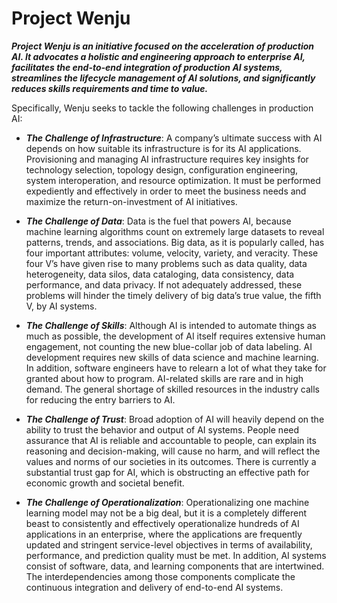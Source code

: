 # Project Wenju

_**Project Wenju is an initiative focused on the acceleration of production AI. It advocates a holistic and engineering approach to enterprise AI, facilitates the end-to-end integration of production AI systems, streamlines the lifecycle management of AI solutions, and significantly reduces skills requirements and time to value.**_

Specifically, Wenju seeks to tackle the following challenges in production AI:
- _**The Challenge of Infrastructure**_: A company’s ultimate success with AI depends on how suitable its infrastructure is for its AI applications. Provisioning and managing AI infrastructure requires key insights for technology selection, topology design, configuration engineering, system
interoperation, and resource optimization. It must be performed expediently and effectively in order to meet the business needs and maximize the return-on-investment of AI initiatives.

- _**The Challenge of Data**_: Data is the fuel that powers AI, because machine learning algorithms count on extremely large datasets to reveal patterns, trends, and associations. Big data, as it is popularly called, has four important attributes: volume, velocity, variety, and veracity. These four V’s have given rise to many problems such as data quality, data heterogeneity, data silos, data cataloging, data consistency, data performance, and data privacy. If not adequately addressed, these problems will hinder the timely delivery of big data’s true value, the fifth V, by AI systems.

- _**The Challenge of Skills**_: Although AI is intended to automate things as much as possible, the development of AI itself requires extensive human engagement, not counting the new blue-collar job of data labeling. AI development requires new skills of data science and machine learning. In addition, software engineers have to relearn a lot of what they take for granted about how to program. AI-related skills are rare and in high demand. The general shortage of skilled resources in the industry calls for reducing the entry barriers to AI.

- _**The Challenge of Trust**_: Broad adoption of AI will heavily depend on the ability to trust the behavior and output of AI systems. People need assurance that AI is reliable and accountable to people, can explain its reasoning and decision-making, will cause no harm, and will reflect the
values and norms of our societies in its outcomes. There is currently a substantial trust gap for AI, which is obstructing an effective path for economic growth and societal benefit. 

- _**The Challenge of Operationalization**_: Operationalizing one machine learning model may not be a big deal, but it is a completely different beast to consistently and effectively operationalize hundreds of AI applications in an enterprise, where the applications are frequently updated and stringent service-level objectives in terms of availability, performance, and prediction quality must be met. In addition, AI systems consist of software, data, and learning components that are intertwined. The interdependencies among those components complicate the continuous integration and delivery of end-to-end AI systems.